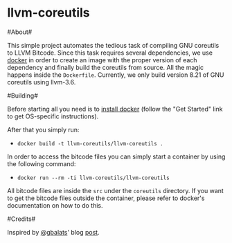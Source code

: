 # llvm-coreutils #

#About#

This simple project automates the tedious task of compiling GNU
coreutils to LLVM Bitcode. Since this task requires several
dependencies, we use [docker](https://www.docker.com) in order to
create an image with the proper version of each dependency and finally
build the coreutils from source. All the magic happens inside the
`Dockerfile`. Currently, we only build version 8.21 of GNU coreutils
using llvm-3.6.

#Building#

Before starting all you need is to [install
docker](https://www.docker.com) (follow the "Get Started" link to get
OS-specific instructions).

After that you simply run:
* `docker build -t llvm-coreutils/llvm-coreutils .`

In order to access the bitcode files you can simply start a container
by using the following command:
* `docker run --rm -ti llvm-coreutils/llvm-coreutils`

All bitcode files are inside the `src` under the `coreutils`
directory. If you want to get the bitcode files outside the container,
please refer to docker's documentation on how to do this.

#Credits#

Inspired by [@gbalats](https://github.com/gbalats/)' blog
[post](http://gbalats.github.io/2015/12/10/compiling-autotooled-projects-to-LLVM-bitcode.html).
